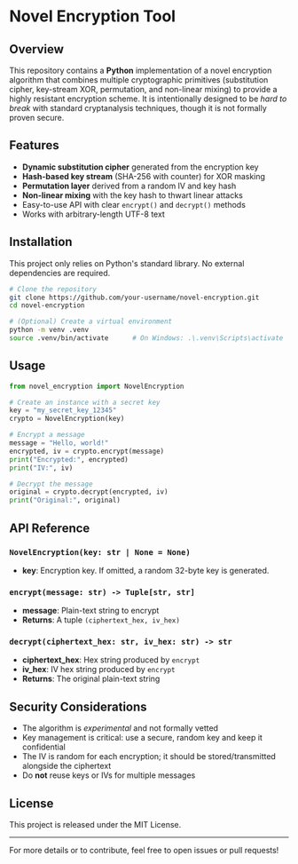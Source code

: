 # Novel Encryption Tool

## Overview
This repository contains a **Python** implementation of a novel encryption algorithm that combines multiple cryptographic primitives (substitution cipher, key-stream XOR, permutation, and non-linear mixing) to provide a highly resistant encryption scheme. It is intentionally designed to be *hard to break* with standard cryptanalysis techniques, though it is not formally proven secure.

## Features
- **Dynamic substitution cipher** generated from the encryption key
- **Hash-based key stream** (SHA-256 with counter) for XOR masking
- **Permutation layer** derived from a random IV and key hash
- **Non-linear mixing** with the key hash to thwart linear attacks
- Easy-to-use API with clear `encrypt()` and `decrypt()` methods
- Works with arbitrary-length UTF-8 text

## Installation
This project only relies on Python's standard library. No external dependencies are required.

```bash
# Clone the repository
git clone https://github.com/your-username/novel-encryption.git
cd novel-encryption

# (Optional) Create a virtual environment
python -m venv .venv
source .venv/bin/activate      # On Windows: .\.venv\Scripts\activate
```

## Usage
```python
from novel_encryption import NovelEncryption

# Create an instance with a secret key
key = "my_secret_key_12345"
crypto = NovelEncryption(key)

# Encrypt a message
message = "Hello, world!"
encrypted, iv = crypto.encrypt(message)
print("Encrypted:", encrypted)
print("IV:", iv)

# Decrypt the message
original = crypto.decrypt(encrypted, iv)
print("Original:", original)
```

## API Reference
### `NovelEncryption(key: str | None = None)`
- **key**: Encryption key. If omitted, a random 32-byte key is generated.

### `encrypt(message: str) -> Tuple[str, str]`
- **message**: Plain-text string to encrypt
- **Returns**: A tuple `(ciphertext_hex, iv_hex)`

### `decrypt(ciphertext_hex: str, iv_hex: str) -> str`
- **ciphertext_hex**: Hex string produced by `encrypt`
- **iv_hex**: IV hex string produced by `encrypt`
- **Returns**: The original plain-text string

## Security Considerations
- The algorithm is *experimental* and not formally vetted
- Key management is critical: use a secure, random key and keep it confidential
- The IV is random for each encryption; it should be stored/transmitted alongside the ciphertext
- Do **not** reuse keys or IVs for multiple messages

## License
This project is released under the MIT License.

---

For more details or to contribute, feel free to open issues or pull requests!
```
